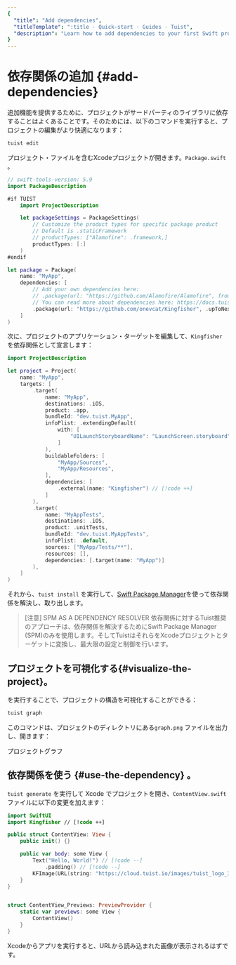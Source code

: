 ```yaml
---
{
  "title": "Add dependencies",
  "titleTemplate": ":title · Quick-start · Guides · Tuist",
  "description": "Learn how to add dependencies to your first Swift project"
}
---
```

# 依存関係の追加 {#add-dependencies}

追加機能を提供するために、プロジェクトがサードパーティのライブラリに依存することはよくあることです。そのためには、以下のコマンドを実行すると、プロジェクトの編集がより快適になります：

```bash
tuist edit
```

プロジェクト・ファイルを含むXcodeプロジェクトが開きます。`Package.swift` 。

```swift
// swift-tools-version: 5.9
import PackageDescription

#if TUIST
    import ProjectDescription

    let packageSettings = PackageSettings(
        // Customize the product types for specific package product
        // Default is .staticFramework
        // productTypes: ["Alamofire": .framework,]
        productTypes: [:]
    )
#endif

let package = Package(
    name: "MyApp",
    dependencies: [
        // Add your own dependencies here:
        // .package(url: "https://github.com/Alamofire/Alamofire", from: "5.0.0"),
        // You can read more about dependencies here: https://docs.tuist.io/documentation/tuist/dependencies
        .package(url: "https://github.com/onevcat/Kingfisher", .upToNextMajor(from: "7.12.0")) // [!code ++]
    ]
)
```

次に、プロジェクトのアプリケーション・ターゲットを編集して、`Kingfisher` を依存関係として宣言します：

```swift
import ProjectDescription

let project = Project(
    name: "MyApp",
    targets: [
        .target(
            name: "MyApp",
            destinations: .iOS,
            product: .app,
            bundleId: "dev.tuist.MyApp",
            infoPlist: .extendingDefault(
                with: [
                    "UILaunchStoryboardName": "LaunchScreen.storyboard",
                ]
            ),
            buildableFolders: [
                "MyApp/Sources",
                "MyApp/Resources",
            ],
            dependencies: [
                .external(name: "Kingfisher") // [!code ++]
            ]
        ),
        .target(
            name: "MyAppTests",
            destinations: .iOS,
            product: .unitTests,
            bundleId: "dev.tuist.MyAppTests",
            infoPlist: .default,
            sources: ["MyApp/Tests/**"],
            resources: [],
            dependencies: [.target(name: "MyApp")]
        ),
    ]
)
```

それから、`tuist install` を実行して、[Swift Package
Manager](https://www.swift.org/documentation/package-manager/)を使って依存関係を解決し、取り出します。

> [注意] SPM AS A DEPENDENCY RESOLVER 依存関係に対するTuist推奨のアプローチは、依存関係を解決するためにSwift
> Package Manager
> (SPM)のみを使用します。そしてTuistはそれらをXcodeプロジェクトとターゲットに変換し、最大限の設定と制御を行います。

## プロジェクトを可視化する{#visualize-the-project}。

を実行することで、プロジェクトの構造を可視化することができる：

```bash
tuist graph
```

このコマンドは、プロジェクトのディレクトリにある`graph.png` ファイルを出力し、開きます：

プロジェクトグラフ

## 依存関係を使う {#use-the-dependency} 。

`tuist generate` を実行して Xcode でプロジェクトを開き、`ContentView.swift` ファイルに以下の変更を加えます：

```swift
import SwiftUI
import Kingfisher // [!code ++]

public struct ContentView: View {
    public init() {}

    public var body: some View {
        Text("Hello, World!") // [!code --]
            .padding() // [!code --]
        KFImage(URL(string: "https://cloud.tuist.io/images/tuist_logo_32x32@2x.png")!) // [!code ++]
    }
}


struct ContentView_Previews: PreviewProvider {
    static var previews: some View {
        ContentView()
    }
}
```

Xcodeからアプリを実行すると、URLから読み込まれた画像が表示されるはずです。
